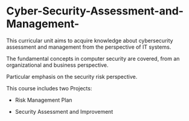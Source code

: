 # Cyber-Security-Assessment-and-Management-

This curricular unit aims to acquire knowledge about cybersecurity assessment and management from the perspective of IT systems. 

The fundamental concepts in computer security are covered, from an organizational and business perspective. 

Particular emphasis on the security risk perspective.

This course includes two Projects:

- Risk Management Plan

- Security Assessment and Improvement


